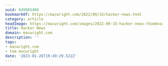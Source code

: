 ```yaml
---
uuid: 645601404
bookmarkOf: https://macwright.com/2022/09/15/hacker-news.html
category: article
headImage: https://macwright.com/images/2022-09-15-hacker-news-thumbnail-image.jpeg
title: Hacker News
domain: macwright.com
description: ''
tags:
- macwright.com
- tom macwright
date: '2023-01-26T19:49:29.522Z'
---
```



